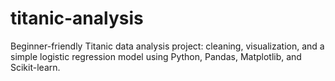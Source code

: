 # titanic-analysis
Beginner-friendly Titanic data analysis project: cleaning, visualization, and a simple logistic regression model using Python, Pandas, Matplotlib, and Scikit-learn.
